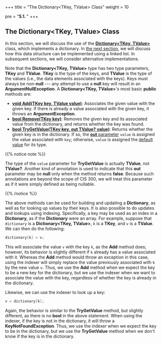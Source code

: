 +++
title = "The Dictionary<TKey, TValue> Class"
weight = 10

pre = "<b>5.1. </b>"
+++

## The **Dictionary\<TKey, TValue\>** Class

In this section, we will discuss the use of the [**Dictionary\<TKey, TValue\>**](https://learn.microsoft.com/en-us/dotnet/api/system.collections.generic.dictionary-2?view=net-6.0) 
class, which implements a dictionary. In [the next
section](/dictionaries/linked-list-impl), we
will discuss how this data structure can be implemented using a linked
list. In subsequent sections, we will consider alternative
implementations.

Note that the **Dictionary\<TKey, TValue\>** type has two type parameters,
**TKey** and **TValue**. **TKey** is the type of the keys, and
**TValue** is the type of the values (i.e., the data elements associated
with the keys). Keys must always be non-**null** --- any attempt to use a
**null** key will result in an **ArgumentNullException**. A
**Dictionary\<TKey, TValue\>**'s most basic **public** methods are:

  - [**void Add(TKey key, TValue
    value)**](https://learn.microsoft.com/en-us/dotnet/api/system.collections.generic.dictionary-2.add?view=net-6.0#system-collections-generic-dictionary-2-add(-0-1)):
    Associates the given value with the given key. If there is already a
    value associated with the given key, it throws an
    **ArgumentException**.
  - [**bool Remove(TKey
    key)**](https://learn.microsoft.com/en-us/dotnet/api/system.collections.generic.dictionary-2.remove?view=net-6.0#system-collections-generic-dictionary-2-remove(-0-1@)):
    Removes the given key and its associated value from the dictionary,
    and returns whether the key was found.
  - [**bool TryGetValue(TKey key, out TValue?
    value)**](https://learn.microsoft.com/en-us/dotnet/api/system.collections.generic.dictionary-2.trygetvalue?view=net-6.0#system-collections-generic-dictionary-2-trygetvalue(-0-1@)):
    Returns whether the given key is in the dictionary. If so, the
    [**out**
    parameter](/appendix/syntax/out-ref)
    `value` is assigned the value associated with `key`; otherwise,
    `value` is assigned the [default
    value](/stacks-queues/stack-impl/#default-value) for its
    type.

{{% notice note %}}

The type of the `value` parameter for **TryGetValue** is actually **TValue**, not **TValue?**. Another kind of annotation is used to indicate that this **out** parameter may be **null** only when the method returns **false**. Because such annotations are beyond the scope of CIS 300, we will treat this parameter as if it were simply defined as being nullable.

{{% /notice %}}

The above methods can be used for building and updating a
**Dictionary**, as well as for looking up values by their keys. It is
also possible to do updates and lookups using indexing. Specifically, a
key may be used as an index in a **Dictionary**, as if the
**Dictionary** were an array. For example, suppose that `dictionary` is
a **Dictionary\<TKey, TValue\>**, `k` is a **TKey**, and `v` is a
**TValue**. We can then do the following:

```C#
dictionary[k] = v;
```
This will associate the value `v` with the key `k`, as the **Add**
method does; however, its behavior is slightly different if `k` already
has a value associated with it. Whereas the **Add** method would throw
an exception in this case, using the indexer will simply replace the
value previously associated with `k` by the new value `v`. Thus, we use
the **Add** method when we expect the key to be a new key for the
dictionary, but we use the indexer when we want to associate the value
with the key, regardless of whether the key is already in the
dictionary.

Likewise, we can use the indexer to look up a key:
```C#
v = dictionary[k];
```
Again, the behavior is similar to the **TryGetValue** method, but
slightly different, as there is no **bool** in the above statement. When
using the indexer, if the key is not in the dictionary, it will throw a
**KeyNotFoundException**. Thus, we use the indexer when we expect the
key to be in the dictionary, but we use the **TryGetValue** method when
we don't know if the key is in the dictionary.
